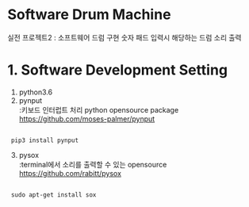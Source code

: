 Software Drum Machine
===
실전 프로젝트2 : 소프트웨어 드럼 구현
숫자 패드 입력시 해당하는 드럼 소리 출력


# 1. Software Development Setting
1) python3.6   
2) pynput   
:키보드 인터럽트 처리 python opensource package   
https://github.com/moses-palmer/pynput

<code>
 pip3 install pynput
</code>

3) pysox   
:terminal에서 소리를 출력할 수 있는 opensource   
https://github.com/rabitt/pysox
<code>
 sudo apt-get install sox
</code>


 
